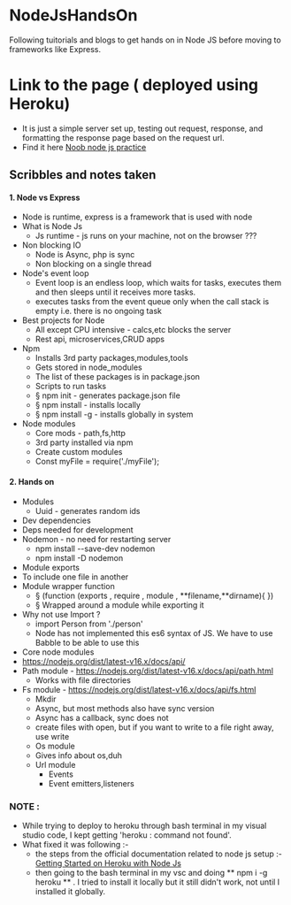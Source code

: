 # NodeJsHandsOn

Following tuitorials and blogs to get hands on in Node JS before moving to frameworks like Express.

# Link to the page ( deployed using Heroku)

- It is just a simple server set up, testing out request, response, and formatting the response page based on the request url.
- Find it here [Noob node js practice](https://hidden-meadow-25170.herokuapp.com)

## Scribbles and notes taken

#### 1. Node vs Express

- Node is runtime, express is a framework that is used with node
- What is Node Js
  - Js runtime - js runs on your machine, not on the browser ???
- Non blocking IO
  - Node is Async, php is sync
  - Non blocking on a single thread
- Node's event loop
  - Event loop is an endless loop, which waits for tasks, executes them and then sleeps until it receives more tasks.
  - executes tasks from the event queue only when the call stack is empty i.e. there is no ongoing task
- Best projects for Node
  - All except CPU intensive - calcs,etc blocks the server
  - Rest api, microservices,CRUD apps
- Npm
  - Installs 3rd party packages,modules,tools
  - Gets stored in node_modules
  - The list of these packages is in package.json
  - Scripts to run tasks
  - § npm init - generates package.json file
  - § npm install - installs locally
  - § npm install -g - installs globally in system
- Node modules
  - Core mods - path,fs,http
  - 3rd party installed via npm
  - Create custom modules
  - Const myFile = require('./myFile');

#### 2. Hands on

- Modules
  - Uuid - generates random ids
- Dev dependencies
- Deps needed for development
- Nodemon - no need for restarting server
  - npm install --save-dev nodemon
  - npm install -D nodemon
- Module exports
- To include one file in another
- Module wrapper function
  - § (function (exports , require , module , **filename,**dirname){
    })
  - § Wrapped around a module while exporting it
- Why not use Import ?
  - import Person from './person'
  - Node has not implemented this es6 syntax of JS. We have to use Babble to be able to use this
- Core node modules
- https://nodejs.org/dist/latest-v16.x/docs/api/
- Path module - https://nodejs.org/dist/latest-v16.x/docs/api/path.html
  - Works with file directories
- Fs module - https://nodejs.org/dist/latest-v16.x/docs/api/fs.html
  - Mkdir
  - Async, but most methods also have sync version
  - Async has a callback, sync does not
  - create files with open, but if you want to write to a file right away, use write
  - Os module
  - Gives info about os,duh
  - Url module
    - Events
    - Event emitters,listeners

### NOTE :

- While trying to deploy to heroku through bash terminal in my visual studio code, I kept getting 'heroku : command not found'.
- What fixed it was following :-
  - the steps from the official documentation related to node js setup :- [Getting Started on Heroku with Node Js](https://devcenter.heroku.com/articles/getting-started-with-nodejs?singlepage=true)
  - then going to the bash terminal in my vsc and doing ** npm i -g heroku ** . I tried to install it locally but it still didn't work, not until I installed it globally.

